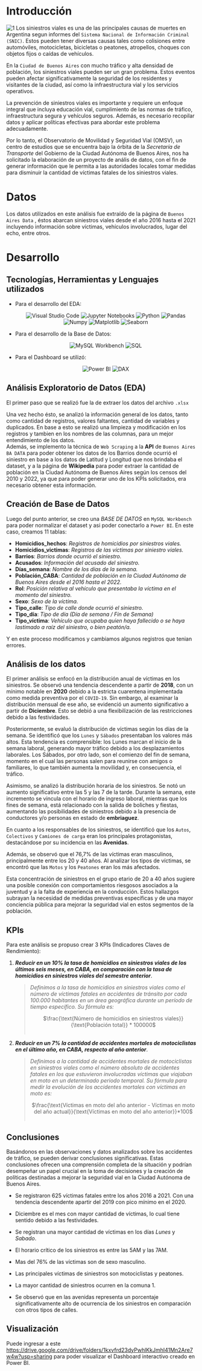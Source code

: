 # **Introducción** 

![1](https://github.com/Risango/Henry-PF/assets/128632484/e1ace072-3918-4627-9e3e-d7056d6c4516)
Los siniestros viales es una de las principales causas de muertes en Argentina segun informes del ``Sistema Nacional de Información Criminal (SNIC)``. Estos pueden tener diversas causas tales como colisiones entre automóviles, motocicletas, bicicletas o peatones, atropellos, choques con objetos fijos o caídas de vehículos.

En la ``Ciudad de Buenos Aires`` con mucho tráfico y alta densidad de población, los siniestros viales pueden ser un gran problema. Estos eventos pueden afectar significativamente la seguridad de los residentes y visitantes de la ciudad, así como la infraestructura vial y los servicios operativos.

La prevención de siniestros viales es importante y requiere un enfoque integral que incluya educación vial, cumplimiento de las normas de tráfico, infraestructura segura y vehículos seguros. Además, es necesario recopilar datos y aplicar políticas efectivas para abordar este problema adecuadamente.

Por lo tanto, el Observatorio de Movilidad y Seguridad Vial (OMSV), un centro de estudios que se encuentra bajo la órbita de la *Secretaría de Transporte* del Gobierno de la Ciudad Autónoma de Buenos Aires, nos ha solicitado la elaboración de un proyecto de anális de datos, con el fin de generar información que le permita a las autoridades locales tomar medidas para disminuir la cantidad de víctimas fatales de los siniestros viales. 


# **Datos**
Los datos utilizados en este análisis fue extraído de la página de ``Buenos Aires Data`` , éstos abarcan siniestros viales desde el año 2016 hasta el 2021 incluyendo información sobre víctimas, vehículos involucrados, lugar del echo, entre otros.<p>




# **Desarrollo**

## **Tecnologías, Herramientas y Lenguajes utilizados**

- Para el desarrollo del EDA:<br><center>
![Visual Studio Code](https://img.shields.io/badge/-Visual%20Studio%20Code-333333?style=flat&logo=visual-studio-code&logoColor=007ACC)
![Jupyter Notebooks](https://img.shields.io/badge/-Jupyter_Notebook-333333?style=flat&logo=jupyter)
![Python](https://img.shields.io/badge/-Python-333333?style=flat&logo=python)
![Pandas](https://img.shields.io/badge/-Pandas-333333?style=flat&logo=pandas)
![Numpy](https://img.shields.io/badge/-Numpy-333333?style=flat&logo=numpy)
![Matplotlib](https://img.shields.io/badge/Matplotlib-333333?style=flat&logo=WordCloud)
![Seaborn](https://img.shields.io/badge/Seaborn-333333?style=flat&logo=Seaborn) </center>

- Para el desarrollo de la Base de Datos:<br><center>
![MySQL Workbench](https://img.shields.io/badge/-MySQL%20Workbench-333333?style=flat&logo=mysql)
![SQL](https://img.shields.io/badge/-SQL-333333?style=flat&logo=sql) </center>

- Para el Dashboard se utilizó:<br><center>
![Power BI](https://img.shields.io/badge/PowerBI-333333?style=flat&logo=powerbi)
![DAX](https://img.shields.io/badge/-DAX-333333?style=flat&logo=powerbi)
 </center>

## **Análisis Exploratorio de Datos (EDA)**

El primer paso que se realizó fue la de extraer los datos del archivo ``.xlsx``


Una vez hecho ésto, se analizó la información general de los datos, tanto como cantidad de registros, valores faltantes, cantidad de variables y duplicados. En base a esto se realizó una limpieza y modificación en los registros y tambien en los nombres de las columnas, para un mejor entendimiento de los datos.<br>
Además, se implemento la técnica de ``Web Scraping`` a la **API** de ``Buenos Aires BA DATA`` para poder obtener los datos de los Barrios donde ocurrió el siniestro en base a los datos de Latitud y Longitud que nos brindaba el dataset, y a la página de **Wikipedia** para poder extraer la cantidad de población en la Ciudad Autónoma de Buenos Aires según los censos del 2010 y 2022, ya que para poder generar uno de los KPIs solicitados, era necesario obtener esta información.


## **Creación de Base de Datos**
Luego del punto anterior, se creo una *BASE DE DATOS* en ``MySQL Workbench`` para poder normalizar el dataset y asi poder conectarlo a ``Power BI``. En este caso, creamos 11 tablas:
- **Homicidios_hechos**: *Registros de homicidios por siniestros viales.*
- **Homicidios_victimas**: *Registros de las víctimas por siniestro viales.*
- **Barrios**: *Barrios donde ocurrió el siniestro.*
- **Acusados**: *Información del acusado del siniestro.*
- **Días_semana**: *Nombre de los días de la semana.*
- **Población_CABA**: *Cantidad de población en la Ciudad Autónoma de Buenos Aires desde el 2016 hasta el 2022.*
- **Rol**: *Posición relativa al vehículo que presentaba la víctima en el momento del siniestro.*
- **Sexo**: *Sexo de la víctima.*
- **Tipo_calle**: *Tipo de calle donde ocurrió el siniestro.*
- **Tipo_día**: *Tipo de día (Día de semana / Fín de Semana)*
- **Tipo_víctima**: *Vehículo que ocupaba quien haya fallecido o se haya lastimado a raíz del siniestro, o bien peatón/a.*

Y en este proceso modificamos y cambiamos algunos registros que tenian errores.



## **Análisis de los datos**

El primer análisis se enfocó en la distribución anual de víctimas en los siniestros. Se observó una tendencia descendente a partir de **2018**, con un mínimo notable en **2020** debido a la estricta cuarentena implementada como medida preventiva por el ``COVID-19``. Sin embargo, al examinar la distribución mensual de ese año, se evidenció un aumento significativo a partir de **Diciembre**. Esto se debió a una flexibilización de las restricciones debido a las festividades.

Posteriormente, se evaluó la distribución de víctimas según los días de la semana. Se identificó que los ``Lunes`` y ``Sábados`` presentaban los valores más altos. Esta tendencia es comprensible: los Lunes marcan el inicio de la semana laboral, generando mayor tráfico debido a los desplazamientos laborales. Los Sábados, por otro lado, son el comienzo del fin de semana, momento en el cual las personas salen para reunirse con amigos o familiares, lo que también aumenta la movilidad y, en consecuencia, el tráfico.

Asimismo, se analizó la distribución horaria de los siniestros. Se notó un aumento significativo entre las 5 y las 7 de la tarde. Durante la semana, este incremento se vincula con el horario de ingreso laboral, mientras que los fines de semana, está relacionado con la salida de boliches y fiestas, aumentando las posibilidades de siniestros debido a la presencia de conductores y/o personas en estado de **embriaguez**.

En cuanto a los responsables de los siniestros, se identificó que los ``Autos``, ``Colectivos`` y ``Camiones de carga`` eran los principales protagonistas, destacándose por su incidencia en las **Avenidas**.

Además, se observó que el 76,7% de las víctimas eran masculinos, principalmente entre los 20 y 40 años. Al analizar los tipos de víctimas, se encontró que las ``Motos`` y los ``Peatones`` eran los más afectados.

Esta concentración de siniestros en el grupo etario de 20 a 40 años sugiere una posible conexión con comportamientos riesgosos asociados a la juventud y a la falta de experiencia en la conducción. Estos hallazgos subrayan la necesidad de medidas preventivas específicas y de una mayor conciencia pública para mejorar la seguridad vial en estos segmentos de la población.


## **KPIs**

Para este análisis se propuso crear 3 KPIs (Indicadores Claves de Rendimiento):

1. ***Reducir en un 10% la tasa de homicidios en siniestros viales de los últimos seis meses, en CABA, en comparación con la tasa de homicidios en siniestros viales del semestre anterior***.

    > *Definimos a la tasa de homicidios en siniestros viales como el número de víctimas fatales en accidentes de tránsito por cada 100.000 habitantes en un área geográfica durante un período de tiempo específico. Su fórmula es:* <center>
$\frac{\text{Número de homicidios en siniestros viales}}{\text{Población total}} * 100000$<br><br>
</center >

2. ***Reducir en un 7% la cantidad de accidentes mortales de motociclistas en el último año, en CABA, respecto al año anterior***.

    > *Definimos a la cantidad de accidentes mortales de motociclistas en siniestros viales como el número absoluto de accidentes fatales en los que estuvieron involucradas víctimas que viajaban en moto en un determinado periodo temporal. Su fórmula para medir la evolución de los accidentes mortales con víctimas en moto es:*<center>
$\frac{\text{Víctimas en moto del año anterior - Víctimas en moto del año actual}}{\text{Víctimas en moto del año anterior}}*100$<br>
<br></center>


## **Conclusiones**

Basándonos en las observaciones y datos analizados sobre los accidentes de tráfico, se pueden derivar conclusiones significativas. Estas conclusiones ofrecen una comprensión completa de la situación y podrían desempeñar un papel crucial en la toma de decisiones y la creación de políticas destinadas a mejorar la seguridad vial en la Ciudad Autónoma de Buenos Aires.

- Se registraron 625 víctimas fatales entre los años 2016 a 2021. Con una tendencia descendente apartir del 2019 con pico mínimo en el 2020.

- Diciembre es el mes con mayor cantidad de víctimas, lo cual tiene sentido debido a las festividades.

- Se registran una mayor cantidad de víctimas en los días *Lunes* y *Sabado*.

- El horario crítico de los siniestros es entre las 5AM y las 7AM.

- Mas del 76% de las víctimas son de sexo masculino.

- Las principales víctimas de siniestros son motociclistas y peatones.

- La mayor cantidad de siniestros ocurren en la comuna 1.


- Se observó que en las avenidas representa un porcentaje significativamente alto de ocurrencia de los siniestros en comparación con otros tipos de calles.

## **Visualización**

Puede ingresar a este https://drive.google.com/drive/folders/1kxvfrd23dyPwhlKkJmhI41Mn2Are7w4w?usp=sharing para poder visualizar el Dashboard interactivo creado en Power BI.
